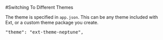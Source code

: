 #Switching To Different Themes

The theme is specified in `app.json`. This can be any theme included with Ext, or a custom theme package you create.
<pre>
"theme": "ext-theme-neptune",
</pre>